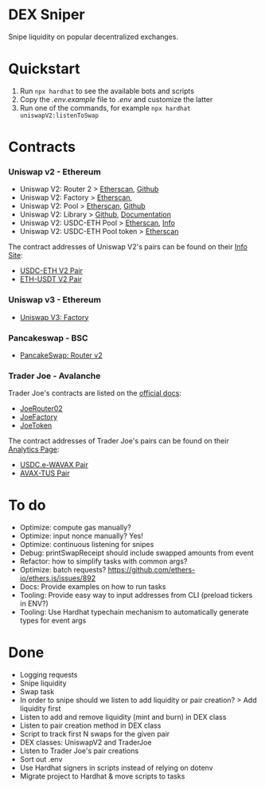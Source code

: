 # DEX Sniper

Snipe liquidity on popular decentralized exchanges.

# Quickstart

1. Run `npx hardhat` to see the available bots and scripts
2. Copy the _.env.example_ file to _.env_ and customize the latter
3. Run one of the commands, for example `npx hardhat uniswapV2:listenToSwap`

# Contracts

### Uniswap v2 - Ethereum

- Uniswap V2: Router 2 > [Etherscan](https://etherscan.io/address/0x7a250d5630b4cf539739df2c5dacb4c659f2488d#code), [Github](https://github.com/Uniswap/v2-periphery/blob/master/contracts/UniswapV2Router02.sol)
- Uniswap V2: Factory > [Etherscan](https://etherscan.io/address/0x5c69bee701ef814a2b6a3edd4b1652cb9cc5aa6f#code),
- Uniswap V2: Pool > [Etherscan](https://etherscan.io/address/0xB9Cfc842824709F11f0127cB86b3C9E440BD6819#code), [Github](https://github.com/Uniswap/v2-core/blob/master/contracts/interfaces/IUniswapV2Pair.sol)
- Uniswap V2: Library > [Github](https://github.com/Uniswap/v2-periphery/blob/master/contracts/libraries/UniswapV2Library.sol), [Documentation](https://docs.uniswap.org/protocol/V2/reference/smart-contracts/library)
- Uniswap V2: USDC-ETH Pool > [Etherscan](https://etherscan.io/address/0xb4e16d0168e52d35cacd2c6185b44281ec28c9dc#code), [Info](https://v2.info.uniswap.org/pair/0xb4e16d0168e52d35cacd2c6185b44281ec28c9dc)
- Uniswap V2: USDC-ETH Pool token > [Etherscan](https://etherscan.io/token/0xb4e16d0168e52d35cacd2c6185b44281ec28c9dc)

The contract addresses of Uniswap V2's pairs can be found on their [Info Site](https://v2.info.uniswap.org/pairs):

- [USDC-ETH V2 Pair](https://etherscan.io/address/0xb4e16d0168e52d35cacd2c6185b44281ec28c9dc#code)
- [ETH-USDT V2 Pair](https://etherscan.io/address/0x0d4a11d5eeaac28ec3f61d100daf4d40471f1852#code)

### Uniswap v3 - Ethereum

- [Uniswap V3: Factory](https://etherscan.io/address/0x1f98431c8ad98523631ae4a59f267346ea31f984#code)

### Pancakeswap - BSC

- [PancakeSwap: Router v2](https://bscscan.com/address/0x10ed43c718714eb63d5aa57b78b54704e256024e#code)

### Trader Joe - Avalanche

Trader Joe's contracts are listed on the [official docs](https://docs.traderjoexyz.com/main/security-and-contracts/contracts):

- [JoeRouter02](https://snowtrace.io/address/0x60ae616a2155ee3d9a68541ba4544862310933d4#code)
- [JoeFactory](https://snowtrace.io/address/0x9Ad6C38BE94206cA50bb0d90783181662f0Cfa10)
- [JoeToken](https://snowtrace.io/address/0x6e84a6216eA6dACC71eE8E6b0a5B7322EEbC0fDd)

The contract addresses of Trader Joe's pairs can be found on their [Analytics Page](https://analytics.traderjoexyz.com/pairs):

- [USDC.e-WAVAX Pair](https://snowtrace.io/address/0xa389f9430876455c36478deea9769b7ca4e3ddb1#code)
- [AVAX-TUS Pair](https://snowtrace.io/address/0x565d20bd591b00ead0c927e4b6d7dd8a33b0b319#code)

# To do

- Optimize: compute gas manually?
- Optimize: input nonce manually? Yes!
- Optimize: continuous listening for snipes
- Debug: printSwapReceipt should include swapped amounts from event
- Refactor: how to simplify tasks with common args?
- Optimize: batch requests? https://github.com/ethers-io/ethers.js/issues/892
- Docs: Provide examples on how to run tasks
- Tooling: Provide easy way to input addresses from CLI (preload tickers in ENV?)
- Tooling: Use Hardhat typechain mechanism to automatically generate types for event args

# Done

- Logging requests
- Snipe liquidity
- Swap task
- In order to snipe should we listen to add liquidity or pair creation? > Add liquidity first
- Listen to add and remove liquidity (mint and burn) in DEX class
- Listen to pair creation method in DEX class
- Script to track first N swaps for the given pair
- DEX classes: UniswapV2 and TraderJoe
- Listen to Trader Joe's pair creations
- Sort out .env
- Use Hardhat signers in scripts instead of relying on dotenv
- Migrate project to Hardhat & move scripts to tasks
